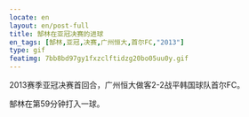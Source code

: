 ```yaml
---
locate: en
layout: en/post-full
title: 郜林在亚冠决赛的进球
en_tags: [郜林,亚冠,决赛,广州恒大,首尔FC,"2013"]
type: gif
featimg: 7bb8bd97gy1fxzclftidzg20bo05uu0y.gif
---
```


2013赛季亚冠决赛首回合，广州恒大做客2-2战平韩国球队首尔FC。

郜林在第59分钟打入一球。